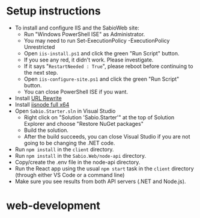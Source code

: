 # Setup instructions

* To install and configure IIS and the SabioWeb site:
	* Run "Windows PowerShell ISE" as Administrator.
	* You may need to run Set-ExecutionPolicy -ExecutionPolicy Unrestricted
	* Open `iis-install.ps1` and click the green "Run Script" button.
	* If you see any red, it didn't work. Please investigate.
	* If it says "`RestartNeeded : True`", please reboot before continuing to the next step.
	* Open `iis-configure-site.ps1` and click the green "Run Script" button.
	* You can close PowerShell ISE if you want.
* Install [URL Rewrite](https://www.iis.net/downloads/microsoft/url-rewrite)
* Install [iisnode full x64](https://github.com/Azure/iisnode/releases)
* Open `Sabio.Starter.sln` in Visual Studio
	* Right click on "Solution 'Sabio.Starter'" at the top of Solution Explorer and choose "Restore NuGet packages"
	* Build the solution.
	* After the build succeeds, you can close Visual Studio if you are not going to be changing the .NET code.
* Run `npm install` in the `client` directory.
* Run `npm install` in the `Sabio.Web/node-api` directory.
* Copy/create the .env file in the node-api directory.
* Run the React app using the usual `npm start` task in  the `client` directory (through either VS Code or a command line)
* Make sure you see results from both API servers (.NET and Node.js).
# web-development
